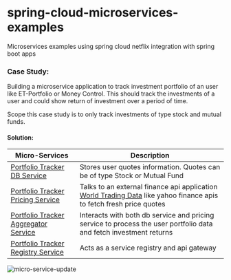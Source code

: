# spring-cloud-microservices-examples
Microservices examples using spring cloud netflix integration with spring boot apps

### Case Study:

Building a microservice application to track investment portfolio of an user like ET-Portfolio or Money Control.  This should track the investments of a user and could show return of investment over a period of time.

Scope this case study is to only track investments of type stock and mutual funds. 

#### Solution:

| Micro-Services | Description |
| --- | --- |
| [Portfolio Tracker DB Service](https://github.com/anilpatro83/spring-cloud-microservices-examples/tree/master/portfolio-tracker-db-service) | Stores user quotes information. Quotes can be of type Stock or Mutual Fund|
| [Portfolio Tracker Pricing Service](https://github.com/anilpatro83/spring-cloud-microservices-examples/tree/master/portfolio-tracker-pricing-service) | Talks to an external finance api application [World Trading Data](https://www.worldtradingdata.com/) like yahoo finance apis to fetch fresh price quotes|
| [Portfolio Tracker Aggregator Service](https://github.com/anilpatro83/spring-cloud-microservices-examples/tree/master/portfolio-tracker-app-service) | Interacts with both db service and pricing service to process the user portfolio data and fetch investment returns|
| [Portfolio Tracker Registry Service](https://github.com/anilpatro83/spring-cloud-microservices-examples/tree/master/portfolio-tracker-registry-service) | Acts as a service registry and api gateway|


![micro-service-update](https://user-images.githubusercontent.com/10323216/54940620-14b71980-4f51-11e9-8d3a-3645281803b5.jpg)
